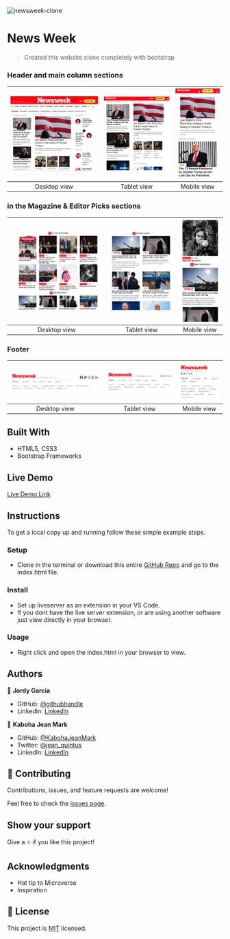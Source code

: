 ![newsweek-clone](https://img.shields.io/badge/myapp-blueviolet)

# News Week

> Created this website clone completely with bootstrap

### Header and main column sections
| ![screenshot](assets/milestone2-laptop.png) | ![screenshot](assets/milestone2-tablet.png) | ![screenshot](assets/milestone2-phone.png) |
|:---:|:---:|:---:|
 Desktop view | Tablet view | Mobile view |

### in the Magazine & Editor Picks sections

| ![screenshot](assets/milestone3-mag-editor-laptop.png) | ![screenshot](assets/milestone3-mag-editor-tablet.png) | ![screenshot](assets/milestone3-mag-editor-mobile.png) |
|:---:|:---:|:---:|
 Desktop view | Tablet view | Mobile view |


### Footer

| ![screenshot](assets/footer-desktop.png) | ![screenshot](assets/footer-tablet.png) | ![screenshot](assets/footer-mobile.png) |
|:---:|:---:|:---:|
 Desktop view | Tablet view | Mobile view |

## Built With

- HTML5, CSS3
- Bootstrap Frameworks

## Live Demo

[Live Demo Link](https://garciajordy.github.io/NewsWeek-Project/)

## Instructions
To get a local copy up and running follow these simple example steps.

### Setup
- Clone in the terminal or download this entire [GitHub Repo](https://github.com/garciajordy/NewsWeek-Project) and go to the index.html file.

### Install
- Set up liveserver as an extension in your VS Code.
- If you dont have the live server extension, or are using another software just view directly in your browser.

### Usage
- Right click and open the index.html in your browser to view.

## Authors

👤 **Jordy Garcia**

- GitHub: [@githubhandle](https://github.com/garciajordy)
- LinkedIn: [LinkedIn](https://www.linkedin.com/in/jordy-garcia-675849206/)

👤 **Kaboha Jean Mark**

- GitHub: [@KabohaJeanMark](https://github.com/KabohaJeanMark)
- Twitter: [@jean_quintus](https://twitter.com/jean_quintus)
- LinkedIn: [LinkedIn](https://www.linkedin.com/in/jean-mark-kaboha-software-engineer/)

## 🤝 Contributing

Contributions, issues, and feature requests are welcome!

Feel free to check the [issues page](issues/).

## Show your support

Give a ⭐️ if you like this project!

## Acknowledgments

- Hat tip to Microverse
- Inspiration

## 📝 License

This project is [MIT](./LICENSE) licensed.

